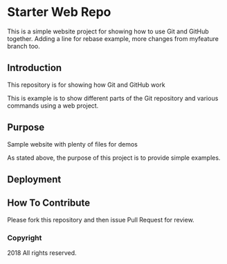 # Starter Web Repo

This is a simple website project for 
showing how to use Git and GitHub together.
Adding a line for rebase example, more changes 
from myfeature branch too.

## Introduction

This repository is for showing how Git and GitHub work

This is example is to show different parts of the 
Git repository and various commands using a web project.

## Purpose

Sample website with plenty of files for demos

As stated above, the purpose of this project is to provide simple examples.

## Deployment

## How To Contribute

Please fork this repository and then issue Pull Request for review.

### Copyright

 2018 All rights reserved.